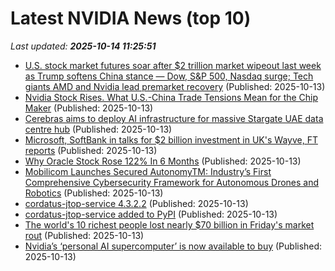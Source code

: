 # Latest NVIDIA News (top 10)
_Last updated: **2025-10-14 11:25:51**_

- [U.S. stock market futures soar after $2 trillion market wipeout last week as Trump softens China stance — Dow, S&P 500, Nasdaq surge; Tech giants AMD and Nvidia lead premarket recovery](https://economictimes.indiatimes.com/news/international/us/u-s-stock-market-futures-soar-after-2-trillion-market-wipeout-last-week-as-trump-softens-china-stance-dow-sp-500-nasdaq-surge-tech-giants-amd-and-nvidia-lead-premarket-recovery-as-investors-bet-u-s-china-tensions-may-cool/articleshow/124525386.cms) (Published: 2025-10-13)
- [Nvidia Stock Rises. What U.S.-China Trade Tensions Mean for the Chip Maker](https://biztoc.com/x/b65d02ec9c4218df) (Published: 2025-10-13)
- [Cerebras aims to deploy AI infrastructure for massive Stargate UAE data centre hub](https://finance.yahoo.com/news/cerebras-aims-deploy-ai-infrastructure-112206562.html) (Published: 2025-10-13)
- [Microsoft, SoftBank in talks for $2 billion investment in UK's Wayve, FT reports](https://www.thehindubusinessline.com/info-tech/microsoft-softbank-in-talks-for-2-billion-investment-in-uks-wayve-ft-reports/article70158275.ece) (Published: 2025-10-13)
- [Why Oracle Stock Rose 122% In 6 Months](https://www.forbes.com/sites/greatspeculations/2025/10/13/why-oracle-stock-rose-122-in-6-months/) (Published: 2025-10-13)
- [Mobilicom Launches Secured AutonomyTM: Industry’s First Comprehensive Cybersecurity Framework for Autonomous Drones and Robotics](https://www.globenewswire.com/news-release/2025/10/13/3165424/0/en/Mobilicom-Launches-Secured-AutonomyTM-Industry-s-First-Comprehensive-Cybersecurity-Framework-for-Autonomous-Drones-and-Robotics.html) (Published: 2025-10-13)
- [cordatus-jtop-service 4.3.2.2](https://pypi.org/project/cordatus-jtop-service/4.3.2.2/) (Published: 2025-10-13)
- [cordatus-jtop-service added to PyPI](https://pypi.org/project/cordatus-jtop-service/) (Published: 2025-10-13)
- [The world's 10 richest people lost nearly $70 billion in Friday's market rout](https://www.businessinsider.com/rich-list-trump-trade-war-musk-bezos-zuck-ai-stocks-2025-10) (Published: 2025-10-13)
- [Nvidia’s ‘personal AI supercomputer’ is now available to buy](https://www.theverge.com/news/798775/nvidia-spark-personal-ai-supercomputer) (Published: 2025-10-13)
